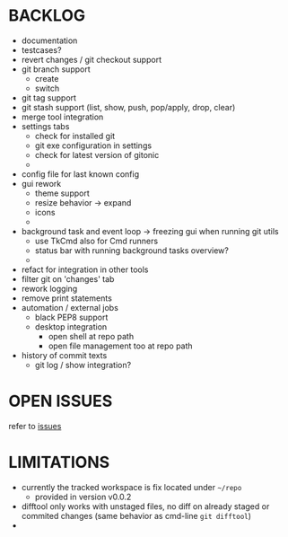 
# BACKLOG

- documentation
- testcases?
- revert changes / git checkout support
- git branch support
  - create
  - switch
- git tag support
- git stash support (list, show, push, pop/apply, drop, clear)
- merge tool integration
- settings tabs
  - check for installed git
  - git exe configuration in settings
  - check for latest version of gitonic
  - 
- config file for last known config
- gui rework
  - theme support
  - resize behavior -> expand
  - icons
  - 
- background task and event loop -> freezing gui when running git utils
  - use TkCmd also for Cmd runners
  - status bar with running background tasks overview?
  -
- refact for integration in other tools
- filter git on 'changes' tab
- rework logging
- remove print statements
- automation / external jobs
  - black PEP8 support
  - desktop integration
    - open shell at repo path
    - open file management too at repo path
- history of commit texts
  - git log / show integration?


# OPEN ISSUES

refer to [issues](https://github.com/kr-g/gitonic/issues)


# LIMITATIONS

- currently the tracked workspace is fix located under `~/repo`
  - provided in version v0.0.2
- difftool only works with unstaged files, no diff on already staged or 
 commited changes (same behavior as cmd-line `git difftool`)
-
 

